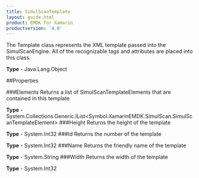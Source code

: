 ```yaml
---
title: SimulScanTemplate
layout: guide.html
product: EMDK For Xamarin 
productversion: '4.0' 
---
```

The Template class represents the XML template passed into the SimulScanEngine. All of the recognizable tags and attributes are placed into this class.

**Type** - Java.Lang.Object

##Properties

###Elements
Returns a list of SimulScanTemplateElements that are contained in this template

**Type** - System.Collections.Generic.IList<Symbol.XamarinEMDK.SimulScan.SimulScanTemplateElement>
###Height
Returns the height of the template

**Type** - System.Int32
###Id
Returns the number of the template

**Type** - System.Int32
###Name
Returns the friendly name of the template

**Type** - System.String
###Width
Returns the width of the template

**Type** - System.Int32
